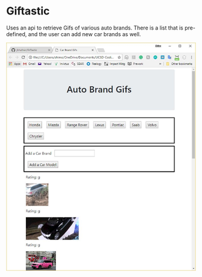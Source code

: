 # Giftastic

Uses an api to retrieve Gifs of various auto brands.  There is a list that is pre-defined, and the user can add new car brands as well.

<img src="assets/images/ScreenCapture2.JPG">